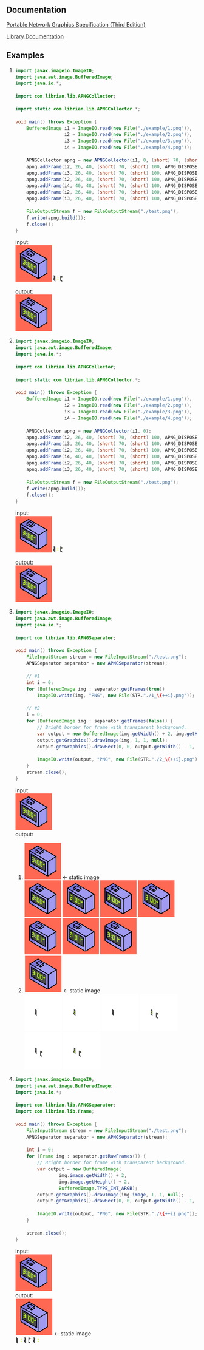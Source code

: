 ## Documentation

[Portable Network Graphics Specification (Third Edition)](https://www.w3.org/TR/png-3/)

[Library Documentation](./doc/index.html)

## Examples
1.  ```java
    import javax.imageio.ImageIO;
    import java.awt.image.BufferedImage;
    import java.io.*;
    
    import com.librian.lib.APNGCollector;
    
    import static com.librian.lib.APNGCollector.*;
    
    void main() throws Exception {
        BufferedImage i1 = ImageIO.read(new File("./example/1.png")),
                      i2 = ImageIO.read(new File("./example/2.png")),
                      i3 = ImageIO.read(new File("./example/3.png")),
                      i4 = ImageIO.read(new File("./example/4.png"));

        APNGCollector apng = new APNGCollector(i1, 0, (short) 70, (short) 100, APNG_DISPOSE_OP_NONE, APNG_BLEND_OP_OVER);
        apng.addFrame(i2, 26, 40, (short) 70, (short) 100, APNG_DISPOSE_OP_NONE, APNG_BLEND_OP_OVER);
        apng.addFrame(i3, 26, 40, (short) 70, (short) 100, APNG_DISPOSE_OP_NONE, APNG_BLEND_OP_OVER);
        apng.addFrame(i2, 26, 40, (short) 70, (short) 100, APNG_DISPOSE_OP_PREVIOUS, APNG_BLEND_OP_OVER);
        apng.addFrame(i4, 40, 48, (short) 70, (short) 100, APNG_DISPOSE_OP_NONE, APNG_BLEND_OP_OVER);
        apng.addFrame(i2, 26, 40, (short) 70, (short) 100, APNG_DISPOSE_OP_NONE, APNG_BLEND_OP_OVER);
        apng.addFrame(i3, 26, 40, (short) 70, (short) 100, APNG_DISPOSE_OP_NONE, APNG_BLEND_OP_OVER);

        FileOutputStream f = new FileOutputStream("./test.png");
        f.write(apng.build());
        f.close();
    }
    ```
    input:<br>
    ![output](res/1/1.png)
    ![output](res/1/2.png)
    ![output](res/1/3.png)
    ![output](res/1/4.png)

    output:<br>
    ![input](res/1/test.png)<br>
2.  ```java
    import javax.imageio.ImageIO;
    import java.awt.image.BufferedImage;
    import java.io.*;
    
    import com.librian.lib.APNGCollector;
    
    import static com.librian.lib.APNGCollector.*;
    
    void main() throws Exception {
        BufferedImage i1 = ImageIO.read(new File("./example/1.png")),
                      i2 = ImageIO.read(new File("./example/2.png")),
                      i3 = ImageIO.read(new File("./example/3.png")),
                      i4 = ImageIO.read(new File("./example/4.png"));

        APNGCollector apng = new APNGCollector(i1, 0);
        apng.addFrame(i2, 26, 40, (short) 70, (short) 100, APNG_DISPOSE_OP_NONE, APNG_BLEND_OP_OVER);
        apng.addFrame(i3, 26, 40, (short) 70, (short) 100, APNG_DISPOSE_OP_NONE, APNG_BLEND_OP_OVER);
        apng.addFrame(i2, 26, 40, (short) 70, (short) 100, APNG_DISPOSE_OP_PREVIOUS, APNG_BLEND_OP_OVER);
        apng.addFrame(i4, 40, 48, (short) 70, (short) 100, APNG_DISPOSE_OP_NONE, APNG_BLEND_OP_OVER);
        apng.addFrame(i2, 26, 40, (short) 70, (short) 100, APNG_DISPOSE_OP_NONE, APNG_BLEND_OP_OVER);
        apng.addFrame(i3, 26, 40, (short) 70, (short) 100, APNG_DISPOSE_OP_NONE, APNG_BLEND_OP_OVER);

        FileOutputStream f = new FileOutputStream("./test.png");
        f.write(apng.build());
        f.close();
    }
    ```
    input:<br>
    ![output](res/2/1.png)
    ![output](res/2/2.png)
    ![output](res/2/3.png)
    ![output](res/2/4.png)

    output:<br>
    ![input](res/2/test.png)<br>
3.  ```java
    import javax.imageio.ImageIO;
    import java.awt.image.BufferedImage;
    import java.io.*;
    
    import com.librian.lib.APNGSeparator;

    void main() throws Exception {        
        FileInputStream stream = new FileInputStream("./test.png");
        APNGSeparator separator = new APNGSeparator(stream);
   
        // #1
        int i = 0;
        for (BufferedImage img : separator.getFrames(true))
            ImageIO.write(img, "PNG", new File(STR."./1_\{++i}.png"));
   
        // #2
        i = 0;
        for (BufferedImage img : separator.getFrames(false)) {
            // Bright border for frame with transparent background.
            var output = new BufferedImage(img.getWidth() + 2, img.getHeight() + 2, BufferedImage.TYPE_INT_ARGB);
            output.getGraphics().drawImage(img, 1, 1, null);
            output.getGraphics().drawRect(0, 0, output.getWidth() - 1, output.getHeight() - 1);

            ImageIO.write(output, "PNG", new File(STR."./2_\{++i}.png"));
        }
        stream.close();
    }
    ```
    input:<br>
    ![input](res/3/test.png)<br>
    output:<br>
    1. ![output](res/3/1_1.png) <- static image <br>
       ![output](res/3/1_2.png)
       ![output](res/3/1_3.png)
       ![output](res/3/1_4.png)
       ![output](res/3/1_5.png)
       ![output](res/3/1_6.png)
       ![output](res/3/1_7.png)
       ![output](res/3/1_8.png)
    2. ![output](res/3/2_1.png) <- static image <br>
       ![output](res/3/2_2.png)
       ![output](res/3/2_3.png)
       ![output](res/3/2_4.png)
       ![output](res/3/2_5.png)
       ![output](res/3/2_6.png)
       ![output](res/3/2_7.png)
4.  ```java
    import javax.imageio.ImageIO;
    import java.awt.image.BufferedImage;
    import java.io.*;
    
    import com.librian.lib.APNGSeparator;
    import com.librian.lib.Frame;
    
    void main() throws Exception {
        FileInputStream stream = new FileInputStream("./test.png");
        APNGSeparator separator = new APNGSeparator(stream);

        int i = 0;
        for (Frame img : separator.getRawFrames()) {
            // Bright border for frame with transparent background.
            var output = new BufferedImage(
                    img.image.getWidth() + 2,
                    img.image.getHeight() + 2,
                    BufferedImage.TYPE_INT_ARGB);
            output.getGraphics().drawImage(img.image, 1, 1, null);
            output.getGraphics().drawRect(0, 0, output.getWidth() - 1, output.getHeight() - 1);

            ImageIO.write(output, "PNG", new File(STR."./\{++i}.png"));
        }
   
        stream.close();
    }
    ```
    input:<br>
    ![input](res/4/test.png)<br>
    output:<br>
    ![output](res/4/1.png) <- static image <br>
    ![output](res/4/2.png)
    ![output](res/4/3.png)
    ![output](res/4/4.png)
    ![output](res/4/5.png)
    ![output](res/4/6.png)
    ![output](res/4/7.png)

   